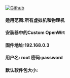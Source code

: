 [![Github](https://img.shields.io/badge/Release文件可在国内加速站下载-FC7C0D?logo=github&logoColor=fff&labelColor=000&style=for-the-badge)](https://wkdaily.cpolar.top/archives/1) 

#### 适用范围:所有虚拟机和物理机
#### 安装器中的Custom OpenWrt
#### 固件地址:192.168.0.3
#### 用户名: root 密码:password
#### 默认软件包大小:  
